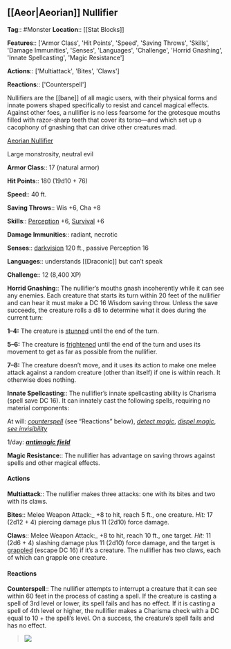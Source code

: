 ## [[Aeor|Aeorian]] Nullifier
**Tag**:: #Monster
**Location**:: [[Stat Blocks]]

**Features**:: ['Armor Class', 'Hit Points', 'Speed', 'Saving Throws', 'Skills', 'Damage Immunities', 'Senses', 'Languages', 'Challenge', 'Horrid Gnashing', 'Innate Spellcasting', 'Magic Resistance']

**Actions**:: ['Multiattack', 'Bites', 'Claws']

**Reactions**:: ['Counterspell']

Nullifiers are the [[bane]] of all magic users, with their physical forms and innate powers shaped specifically to resist and cancel magical effects. Against other foes, a nullifier is no less fearsome for the grotesque mouths filled with razor-sharp teeth that cover its torso—and which set up a cacophony of gnashing that can drive other creatures mad.

[Aeorian Nullifier](https://www.dndbeyond.com/monsters/aeorian-nullifier)

Large monstrosity, neutral evil

**Armor Class**::  17 (natural armor)

**Hit Points**::  180 (19d10 + 76)

**Speed**::  40 ft.

**Saving Throws**::  Wis +6, Cha +8

**Skills**::  [Perception](https://www.dndbeyond.com/compendium/rules/basic-rules/using-ability-scores#Perception) +6, [Survival](https://www.dndbeyond.com/compendium/rules/basic-rules/using-ability-scores#Survival) +6

**Damage Immunities**::  radiant, necrotic

**Senses**::  [darkvision](https://www.dndbeyond.com/compendium/rules/basic-rules/monsters#Darkvision) 120 ft., passive Perception 16

**Languages**::  understands [[Draconic]] but can’t speak

**Challenge**::  12 (8,400 XP)

**Horrid Gnashing**::  The nullifier’s mouths gnash incoherently while it can see any enemies. Each creature that starts its turn within 20 feet of the nullifier and can hear it must make a DC 16 Wisdom saving throw. Unless the save succeeds, the creature rolls a d8 to determine what it does during the current turn:

**1–4:** The creature is [stunned](https://www.dndbeyond.com/compendium/rules/basic-rules/appendix-a-conditions#Stunned) until the end of the turn.

**5–6:** The creature is [frightened](https://www.dndbeyond.com/compendium/rules/basic-rules/appendix-a-conditions#Frightened) until the end of the turn and uses its movement to get as far as possible from the nullifier.

**7–8:** The creature doesn’t move, and it uses its action to make one melee attack against a random creature (other than itself) if one is within reach. It otherwise does nothing.

**Innate Spellcasting**::  The nullifier’s innate spellcasting ability is Charisma (spell save DC 16). It can innately cast the following spells, requiring no material components:

At will: _[counterspell](https://www.dndbeyond.com/spells/counterspell)_ (see “Reactions” below), _[detect magic](https://www.dndbeyond.com/spells/detect-magic)_, _[dispel magic](https://www.dndbeyond.com/spells/dispel-magic)_, _[see invisibility](https://www.dndbeyond.com/spells/see-invisibility)_

1/day: _**[antimagic field](https://www.dndbeyond.com/spells/antimagic-field)**_

**Magic Resistance**::  The nullifier has advantage on saving throws against spells and other magical effects.

#### Actions
**Multiattack**::  The nullifier makes three attacks: one with its bites and two with its claws.

**Bites**::  Melee Weapon Attack:_ +8 to hit, reach 5 ft., one creature. _Hit:_ 17 (2d12 + 4) piercing damage plus 11 (2d10) force damage.

**Claws**::  Melee Weapon Attack:_ +8 to hit, reach 10 ft., one target. _Hit:_ 11 (2d6 + 4) slashing damage plus 11 (2d10) force damage, and the target is [grappled](https://www.dndbeyond.com/compendium/rules/basic-rules/appendix-a-conditions#Grappled) (escape DC 16) if it’s a creature. The nullifier has two claws, each of which can grapple one creature.

#### Reactions
**Counterspell**::  The nullifier attempts to interrupt a creature that it can see within 60 feet in the process of casting a spell. If the creature is casting a spell of 3rd level or lower, its spell fails and has no effect. If it is casting a spell of 4th level or higher, the nullifier makes a Charisma check with a DC equal to 10 + the spell’s level. On a success, the creature’s spell fails and has no effect.

> [![](https://media-waterdeep.cursecdn.com/avatars/thumbnails/9169/998/320/530/637199798842532700.png)](https://media-waterdeep.cursecdn.com/avatars/9169/998/637199798842532700.png)